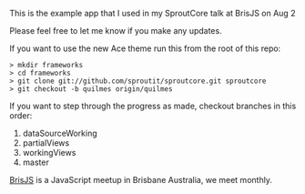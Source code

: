 This is the example app that I used in my SproutCore talk at BrisJS on Aug 2

Please feel free to let me know if you make any updates.

If you want to use the new Ace theme run this from the root of this repo:

    > mkdir frameworks
    > cd frameworks
    > git clone git://github.com/sproutit/sproutcore.git sproutcore
    > git checkout -b quilmes origin/quilmes
    
If you want to step through the progress as made, checkout branches in this order:

1) dataSourceWorking
2) partialViews
3) workingViews
4) master

[BrisJS](http://brisjs.com) is a JavaScript meetup in Brisbane Australia, we meet monthly.